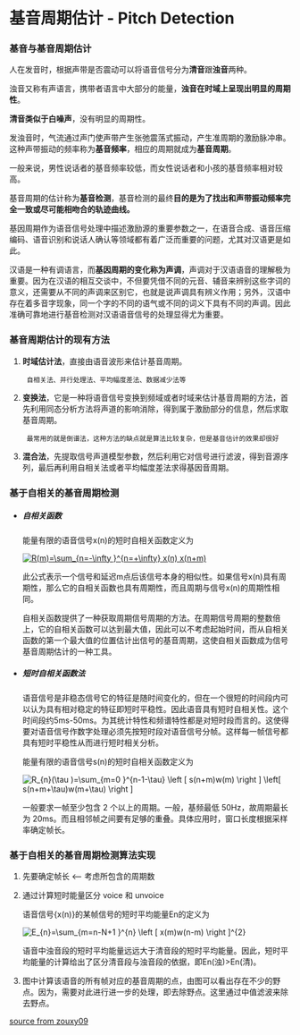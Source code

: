 # 基音周期估计 - Pitch Detection

### 基音与基音周期估计

人在发音时，根据声带是否震动可以将语音信号分为**清音**跟**浊音**两种。

浊音又称有声语言，携带者语言中大部分的能量，**浊音在时域上呈现出明显的周期性**。

**清音类似于白噪声**，没有明显的周期性。

发浊音时，气流通过声门使声带产生张弛震荡式振动，产生准周期的激励脉冲串。这种声带振动的频率称为**基音频率**，相应的周期就成为**基音周期**。

一般来说，男性说话者的基音频率较低，而女性说话者和小孩的基音频率相对较高。

基音周期的估计称为**基音检测**，基音检测的最终**目的是为了找出和声带振动频率完全一致或尽可能相吻合的轨迹曲线。**

基因周期作为语音信号处理中描述激励源的重要参数之一，在语音合成、语音压缩编码、语音识别和说话人确认等领域都有着广泛而重要的问题，尤其对汉语更是如此。

汉语是一种有调语言，而**基因周期的变化称为声调**，声调对于汉语语音的理解极为重要。因为在汉语的相互交谈中，不但要凭借不同的元音、辅音来辨别这些字词的意义，还需要从不同的声调来区别它，也就是说声调具有辨义作用；另外，汉语中存在着多音字现象，同一个字的不同的语气或不同的词义下具有不同的声调。因此准确可靠地进行基音检测对汉语语音信号的处理显得尤为重要。

### 基音周期估计的现有方法

1. **时域估计法**，直接由语音波形来估计基音周期。

        自相关法、并行处理法、平均幅度差法、数据减少法等

1. **变换法**，它是一种将语音信号变换到频域或者时域来估计基音周期的方法，首先利用同态分析方法将声道的影响消除，得到属于激励部分的信息，然后求取基音周期。

        最常用的就是倒谱法，这种方法的缺点就是算法比较复杂，但是基音估计的效果却很好

1. **混合法**，先提取信号声道模型参数，然后利用它对信号进行滤波，得到音源序列，最后再利用自相关法或者平均幅度差法求得基因音周期。

### 基于自相关的基音周期检测

- ##### 自相关函数

    能量有限的语音信号x(n)的短时自相关函数定义为

    <a href="https://www.codecogs.com/eqnedit.php?latex=R(m)=\sum_{n=-\infty&space;}^{n=&plus;\infty}&space;x(n)&space;x(n&plus;m)" target="_blank"><img src="https://latex.codecogs.com/gif.latex?R(m)=\sum_{n=-\infty&space;}^{n=&plus;\infty}&space;x(n)&space;x(n&plus;m)" title="R(m)=\sum_{n=-\infty }^{n=+\infty} x(n) x(n+m)" /></a>

    此公式表示一个信号和延迟m点后该信号本身的相似性。如果信号x(n)具有周期性，那么它的自相关函数也具有周期性，而且周期与信号x(n)的周期性相同。

    自相关函数提供了一种获取周期信号周期的方法。在周期信号周期的整数倍上，它的自相关函数可以达到最大值，因此可以不考虑起始时间，而从自相关函数的第一个最大值的位置估计出信号的基音周期，这使自相关函数成为信号基音周期估计的一种工具。

- ##### 短时自相关函数法

    语音信号是非稳态信号它的特征是随时间变化的，但在一个很短的时间段内可以认为具有相对稳定的特征即短时平稳性。因此语音具有短时自相关性。这个时间段约5ms-50ms。为其统计特性和频谱特性都是对短时段而言的。这使得要对语音信号作数字处理必须先按短时段对语音信号分帧。这样每一帧信号都具有短时平稳性从而进行短时相关分析。

    能量有限的语音信号s(n)的短时自相关函数定义为

    <img src="https://latex.codecogs.com/gif.latex?R_{n}(\tau&space;)=\sum_{m=0&space;}^{n-1-\tau}&space;\left&space;[&space;s(n&plus;m)w(m)&space;\right&space;]&space;\left[&space;s(n&plus;m&plus;\tau)w(m&plus;\tau)&space;\right&space;]" title="R_{n}(\tau )=\sum_{m=0 }^{n-1-\tau} \left [ s(n+m)w(m) \right ] \left[ s(n+m+\tau)w(m+\tau) \right ]" />

    一般要求一帧至少包含 2 个以上的周期。一般，基频最低 50Hz，故周期最长为 20ms。而且相邻帧之间要有足够的重叠。具体应用时，窗口长度根据采样率确定帧长。

### 基于自相关的基音周期检测算法实现

1. 先要确定帧长 <-- 考虑所包含的周期数

1. 通过计算短时能量区分 voice 和 unvoice

    语音信号{x(n)}的某帧信号的短时平均能量En的定义为

    <img src="https://latex.codecogs.com/gif.latex?E_{n}=\sum_{m=n-N&plus;1&space;}^{n}&space;\left&space;[&space;x(m)w(n-m)&space;\right&space;]^{2}" title="E_{n}=\sum_{m=n-N+1 }^{n} \left [ x(m)w(n-m) \right ]^{2}" />

    语音中浊音段的短时平均能量远远大于清音段的短时平均能量。因此，短时平均能量的计算给出了区分清音段与浊音段的依据，即En(浊)>En(清)。

1. 图中计算该语音的所有帧对应的基音周期的点，由图可以看出存在不少的野点。因为，需要对此进行进一步的处理，即去除野点。这里通过中值滤波来除去野点。

[source from zouxy09](http://blog.csdn.net/zouxy09/article/details/9141875)

